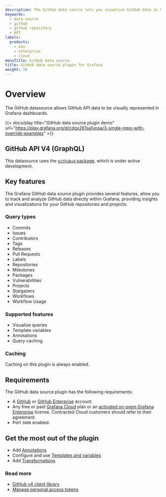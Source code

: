 ```yaml
---
description: The GitHub data source lets you visualize GitHub data in Grafana dashboards.
keywords:
  - data source
  - github
  - github repository
  - API
labels:
  products:
    - oss
    - enterprise
    - cloud
menuTitle: GitHub data source
title: GitHub data source plugin for Grafana
weight: 10
---
```


# Overview

The GitHub datasource allows GitHub API data to be visually represented in Grafana dashboards.

{{< docs/play title="GitHub data source plugin demo" url="https://play.grafana.org/d/cdgx261sa1ypsa/3-single-repo-with-override-examples" >}}

## GitHub API V4 (GraphQL)

This datasource uses the [`githubv4` package](https://github.com/shurcooL/githubv4), which is under active development.

## Key features

The Grafana GitHub data source plugin provides several features, allow you to track and analyze GitHub data directly within Grafana, providing insights and visualizations for your GitHub repositories and projects.

### Query types

- Commits
- Issues
- Contributors
- Tags
- Releases
- Pull Requests
- Labels
- Repositories
- Milestones
- Packages
- Vulnerabilities
- Projects
- Stargazers
- Workflows
- Workflow Usage

### Supported features

- Visualize queries
- Template variables
- Annotations
- Query caching

### Caching

Caching on this plugin is always enabled.

## Requirements

The GitHub data source plugin has the following requirements:

- A [GitHub](https://github.com/) or [GitHub Enterprise](https://github.com/enterprise) account.
- Any free or paid [Grafana Cloud](https://grafana.com/pricing/) plan or an [activated on-prem Grafana Enterprise](https://grafana.com/docs/grafana/latest/enterprise/license/activate-license/) license. Contracted Cloud customers should refer to their agreement.
- Port `3000` enabled.

## Get the most out of the plugin

- Add [Annotations](https://grafana.com/docs/grafana/latest/dashboards/annotations/)
- Configure and use [Templates and variables](https://grafana.com/docs/grafana/latest/variables/)
- Add [Transformations](https://grafana.com/docs/grafana/latest/panels/transformations/)

### Read more

- [GitHub v4 client library](https://github.com/shurcooL/githubv4)
- [Manage personal access tokens](https://docs.github.com/en/authentication/keeping-your-account-and-data-secure/managing-your-personal-access-tokens)
